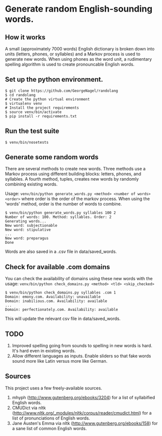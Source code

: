 # Generate random English-sounding words.

## How it works
A small (approximately 7000 words) English dictionary is broken down into units (letters, phones, or syllables) and a Markov process is used to generate new words. When using phones as the word unit, a rudimentary spelling algorithm is used to create pronouncable English words.

## Set up the python environment.
```
$ git clone https://github.com/GeorgeNagel/randolang
$ cd randolang
# Create the python virtual environment
$ virtualenv venv
# Install the project requirements
$ source venv/bin/activate
$ pip install -r requirements.txt
```
## Run the test suite
```
$ venv/bin/nosetests
```
## Generate some random words
There are several methods to create new words. Three methods use a Markov process using different building blocks: letters, phones, and syllables. A fourth method, tuples, creates new words by randomly combining existing words.

Usage: ```venv/bin/python generate_words.py <method> <number of words> <order>``` where order is the order of the markov process. When using the 'words' method, order is the number of words to combine.

```
$ venv/bin/python generate_words.py syllables 100 2
Number of words: 100. Method: syllables. Order: 2
Generating words...
New word: subjectionable
New word: stipulative
...
New word: preparagus
Done
```
Words are also saved in a .csv file in data/saved_words.

## Check for available .com domains
You can check the availability of domains using these new words with the usage: ```venv/bin/python check_domains.py <method> <tld> <skip_checked>```

```
$ venv/bin/python check_domains.py syllables .com 1
Domain: emony.com. Availability: unavailable
Domain: inabilious.com. Availability: available
...
Domain: perfectionately.com. Availability: available
```
This will update the relevant csv file in data/saved_words.


## TODO
1. Improved spelling going from sounds to spelling in new words is hard. It's hard even in existing words.
2. Allow different languages as inputs. Enable sliders so that fake words sound more like Latin versus more like German.

## Sources
This project uses a few freely-available sources.
1. mhyph (http://www.gutenberg.org/ebooks/3204) for a list of syllabified English words.
2. CMUDict via nltk (http://www.nltk.org/_modules/nltk/corpus/reader/cmudict.html) for a list of pronunciations of English words.
3. Jane Austen's Emma via nltk (http://www.gutenberg.org/ebooks/158) for a sane list of common English words.
